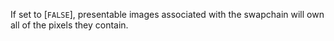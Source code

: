 If set to [`FALSE`], presentable images associated with the
swapchain will own all of the pixels they contain.